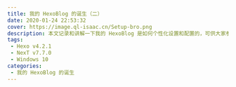 ```yaml
---
title: 我的 HexoBlog 的诞生（二）
date: 2020-01-24 22:53:32
cover: https://image.ql-isaac.cn/Setup-bro.png
description: 本文记录和讲解一下我的 HexoBlog 是如何个性化设置和配置的，可供大家参考，会持续更新。关于 NexT 这一主题的具体使用，大家还需参考 NexT 官方博客、NexT 官方文档和搜索引擎。
tags:
 - Hexo v4.2.1
 - NexT v7.7.0
 - Windows 10
categories: 
 - 我的 HexoBlog 的诞生
---
```

